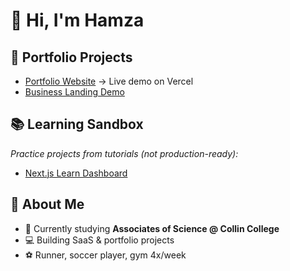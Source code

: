 # 👋 Hi, I'm Hamza  

## 🚀 Portfolio Projects
- [Portfolio Website](https://github.com/Hamza-Boudali/portfolio) → Live demo on Vercel
- [Business Landing Demo](https://github.com/Hamza-Boudali/portfolio)

## 📚 Learning Sandbox
_Practice projects from tutorials (not production-ready):_
- [Next.js Learn Dashboard](https://github.com/Hamza-Boudali/nextjs-learn-dashboard)

## 🌱 About Me
- 📖 Currently studying **Associates of Science @ Collin College**
- 💻 Building SaaS & portfolio projects
- ⚽ Runner, soccer player, gym 4x/week  
